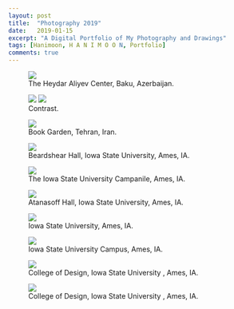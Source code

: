```yaml
---
layout: post
title:  "Photography 2019"
date:   2019-01-15
excerpt: "A Digital Portfolio of My Photography and Drawings"
tags: [Hanimoon, H A N I M O O N, Portfolio]
comments: true
---
```


<figure>
	<a><img src="https://github.com/haniiimooon/haniiimooon.github.io/raw/master/assets/img/arch/22.JPG"></a>
	<figcaption><a>The Heydar Aliyev Center, Baku, Azerbaijan</a>.</figcaption>
</figure>

<figure class="half">
	<a><img src="https://github.com/haniiimooon/haniiimooon.github.io/raw/master/assets/img/arch/1 - Copy.JPG"></a>	<a><img src="https://github.com/haniiimooon/haniiimooon.github.io/raw/master/assets/img/arch/1.JPG"></a>
	<figcaption><a>Contrast</a>.</figcaption>
</figure>





<figure>
	<a><img src="https://github.com/haniiimooon/haniiimooon.github.io/raw/master/assets/img/arch/2.JPG"></a>
	<figcaption><a>Book Garden, Tehran, Iran</a>.</figcaption>
</figure>

<figure>
	<a><img src="https://github.com/haniiimooon/haniiimooon.github.io/raw/master/assets/img/arch/3.JPG"></a>
	<figcaption><a>Beardshear Hall, Iowa State University, Ames, IA</a>.</figcaption>
</figure>

<figure>
	<a><img src="https://github.com/haniiimooon/haniiimooon.github.io/raw/master/assets/img/arch/4.JPG"></a>
	<figcaption><a>The Iowa State University Campanile, Ames, IA</a>.</figcaption>
</figure>


<figure>
	<a><img src="https://github.com/haniiimooon/haniiimooon.github.io/raw/master/assets/img/arch/5.JPG"></a>
	<figcaption><a>Atanasoff Hall, Iowa State University, Ames, IA</a>.</figcaption>
</figure>

<figure>
	<a><img src="https://github.com/haniiimooon/haniiimooon.github.io/raw/master/assets/img/arch/6.JPG"></a>
	<figcaption><a>Iowa State University, Ames, IA</a>.</figcaption>
</figure>


<figure>
	<a><img src="https://github.com/haniiimooon/haniiimooon.github.io/raw/master/assets/img/arch/7.JPG"></a>
	<figcaption><a> Iowa State University Campus, Ames, IA</a>.</figcaption>
</figure>

<figure>
	<a><img src="https://github.com/haniiimooon/haniiimooon.github.io/raw/master/assets/img/arch/8.JPG"></a>
	<figcaption><a>College of Design, Iowa State University , Ames, IA</a>.</figcaption>
</figure>

<figure>
	<a><img src="https://github.com/haniiimooon/haniiimooon.github.io/raw/master/assets/img/arch/11.JPG"></a>
	<figcaption><a>College of Design, Iowa State University , Ames, IA</a>.</figcaption>
</figure>









